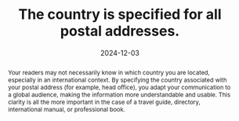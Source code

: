 ---
N: '124'
Rubrique: Internationalisation
title: The country is specified for all postal addresses. 
detail: The country is specified for all postal addresses. 
abstract: Your readers may not necessarily know in which country you are located, especially in an international context. By specifying the country associated with your postal address (for example, head office), you adapt your communication to a global audience, making the information more understandable and usable. This clarity is all the more important in the case of a travel guide, directory, international manual, or professional book.
categories: ["Internationalisation"]
agrege: O4124-E035
opquast: '4 124'
indiceebook: '35'
description: "Règle n° 035"
before: "034"
weight: "035"
after: "036"
actif: '1'
layout: rules
date: 2024-12-03
tags: ["Contact"]
objectif: ["Allow immediate and unambiguous identification of the country associated with each postal address, without the reader needing to infer this information from other elements such as city, region, postal code or telephone number."]
Meo: ["Indicate explicitly and in textual form the country in each postal address present in the digital book."]
Controle: ["For each postal address, check that the country is mentioned textually and explicitly, directly after the address. "]
epubcheck: false
ace: false
humancheck: true
Source: ["Opquast"]
Referentiel: [""]
steps: ["conception", "editorial"]
---